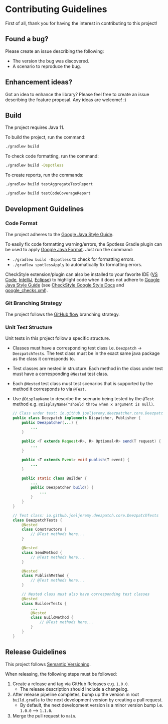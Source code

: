 # Contributing Guidelines

First of all, thank you for having the interest in contributing to this project!

## Found a bug?

Please create an issue describing the following:

- The version the bug was discovered.
- A scenario to reproduce the bug.

## Enhancement ideas?

Got an idea to enhance the library? Please feel free to create an issue describing the feature proposal. Any ideas are welcome! :)

## Build

The project requires Java 11.

To build the project, run the command:

```sh
./gradlew build
```

To check code formatting, run the command:

```sh
./gradlew build -Dspotless
```

To create reports, run the commands:

```sh
./gradlew build testAggregateTestReport
```

```sh
./gradlew build testCodeCoverageReport
```

## Development Guidelines

### Code Format

The project adheres to the [Google Java Style Guide](https://google.github.io/styleguide/javaguide.html).

To easily fix code formatting warning/errors, the Spotless Gradle plugin can be used to apply [Google Java Format](https://github.com/google/google-java-format). Just run the command:

- `./gradlew build -Dspotless` to check for formatting errors.  
- `./gradlew spotlessApply` to automatically fix formatting errors.

CheckStyle extension/plugin can also be installed to your favorite IDE ([VS Code](https://marketplace.visualstudio.com/items?itemName=shengchen.vscode-checkstyle), [IntelliJ](https://plugins.jetbrains.com/plugin/1065-checkstyle-idea), [Eclipse](https://checkstyle.org/eclipse-cs/#!/)) to highlight code when it does not adhere to [Google Java Style Guide](https://google.github.io/styleguide/javaguide.html) (see [CheckStyle Google Style Docs](https://checkstyle.sourceforge.io/google_style.html) and [google_checks.xml](https://github.com/checkstyle/checkstyle/blob/master/src/main/resources/google_checks.xml)).

### Git Branching Strategy

The project follows the [GitHub flow](https://docs.github.com/en/get-started/quickstart/github-flow) branching strategy.

### Unit Test Structure

Unit tests in this project follow a specific structure.

- Classes must have a corresponding test class i.e. `Deezpatch` -> `DeezpatchTests`. The test class must be in the exact same java package as the class it corresponds to.
- Test classes are nested in structure. Each method in the class under test must have a corresponding `@Nested` test class.
- Each `@Nested` test class must test scenarios that is supported by the method it corresponds to via `@Test`.
- Use `@DisplayName` to describe the scenario being tested by the `@Test` method e.g. `@DisplayName("should throw when x argument is null)`.

    ```java
    // Class under test: io.github.joeljeremy.deezpatcher.core.Deezpatch
    public class Deezpatch implements Dispatcher, Publisher {
        public Deezpatcher(...) {
            ...
        }
        
        public <T extends Request<R>, R> Optional<R> send(T request) {
            ...
        }

        public <T extends Event> void publish(T event) {
            ...
        }

        public static class Builder {
            ...
            public Deezpatcher build() {
                ...
            }
        }
    }

    // Test class: io.github.joeljeremy.deezpatch.core.DeezpatchTests
    class DeezpatchTests {
        @Nested
        class Constructors {
            // @Test methods here...
        }

        @Nested
        class SendMethod {
            // @Test methods here...
        }

        @Nested
        class PublishMethod {
            // @Test methods here...
        }

        // Nested class must also have corresponding test classes
        @Nested
        class BuilderTests {
            ...
            @Nested
            class BuildMethod {
                // @Test methods here...
            }
        }
    }
    ```

## Release Guidelines

This project follows [Semantic Versioning](https://semver.org/).

When releasing, the following steps must be followed:

1. Create a release and tag via GitHub Releases e.g. `1.0.0`.
    - The release description should include a changelog.
2. After release pipeline completes, bump up the version in root `build.gradle` to the next development version by creating a pull request.
    - By default, the next development version is a minor version bump i.e. `1.0.0` --> `1.1.0`.
3. Merge the pull request to `main`.
